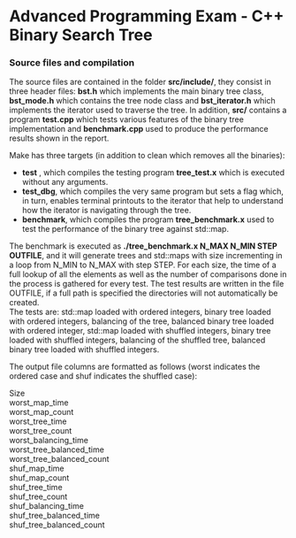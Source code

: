 # Advanced Programming Exam - C++ Binary Search Tree

### Source files and compilation

The source files are contained in the folder **src/include/**, they consist in three header files: **bst.h** which implements the main binary tree class, **bst_mode.h** which contains the tree node class and **bst_iterator.h** which implements the iterator used to traverse the tree.
In addition, **src/** contains a program **test.cpp** which tests various features of the binary tree implementation and **benchmark.cpp** used to produce the performance results shown in the report.

Make has three targets (in addition to clean which removes all the binaries):

- **test** , which compiles the testing program **tree_test.x** which is executed without any arguments.
- **test_dbg**, which compiles the very same program but sets a flag which, in turn, enables terminal printouts to the iterator that help to understand how the iterator is navigating through the tree.
- **benchmark**, which compiles the program **tree_benchmark.x** used to test the performance of the binary tree against std::map.

The benchmark is executed as **./tree_benchmark.x N_MAX N_MIN STEP OUTFILE**, and it will generate trees and std::maps with size incrementing in a loop from N_MIN to N_MAX with step STEP. For each size, the time of a full lookup of all the elements as well as the number of comparisons done in the process is gathered for every test. The test results are written in the file OUTFILE, if a full path is specified the directories will not automatically be created.   
The tests are: std::map loaded with ordered integers, binary tree loaded with ordered integers, balancing of the tree, balanced binary tree loaded with ordered integer, std::map loaded with shuffled integers, binary tree loaded with shuffled integers, balancing of the shuffled tree, balanced binary tree loaded with shuffled integers.  

The output file columns are formatted as follows (worst indicates the ordered case and shuf indicates the shuffled case):

Size  
worst_map_time  
worst_map_count  
worst_tree_time  
worst_tree_count  
worst_balancing_time  
worst_tree_balanced_time  
worst_tree_balanced_count  
shuf_map_time  
shuf_map_count  
shuf_tree_time  
shuf_tree_count  
shuf_balancing_time  
shuf_tree_balanced_time  
shuf_tree_balanced_count  

